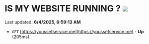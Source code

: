 # IS MY WEBSITE RUNNING ? [![](https://img.shields.io/static/v1?label=Sponsor&message=%E2%9D%A4&logo=GitHub&color=%23fe8e86)](https://github.com/sponsors/Youssef-Lehmam)

Last updated: **6/4/2025, 6:59:13 AM**

- `GET` [https://youssefservice.me](https://youssefservice.me) - **Up** (205ms)
